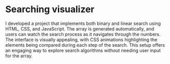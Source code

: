 # Searching visualizer

I developed a project that implements both binary and linear search using HTML, CSS, and JavaScript. The array is generated automatically, and users can watch the search process as it navigates through the numbers. The interface is visually appealing, with CSS animations highlighting the elements being compared during each step of the search. This setup offers an engaging way to explore search algorithms without needing user input for the array.
